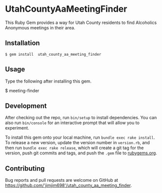 # UtahCountyAaMeetingFinder


This Ruby Gem provides a way for Utah County residents to find Alcoholics Anonymous meetings in their area.


## Installation


    $ gem install  utah_county_aa_meeting_finder

## Usage
 Type the following after installing this gem.

$ meeting-finder

## Development

After checking out the repo, run `bin/setup` to install dependencies. You can also run `bin/console` for an interactive prompt that will allow you to experiment.

To install this gem onto your local machine, run `bundle exec rake install`. To release a new version, update the version number in `version.rb`, and then run `bundle exec rake release`, which will create a git tag for the version, push git commits and tags, and push the `.gem` file to [rubygems.org](https://rubygems.org).

## Contributing

Bug reports and pull requests are welcome on GitHub at https://github.com/'jimjim698'/utah_county_aa_meeting_finder.
